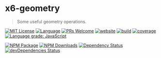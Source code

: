 # x6-geometry

> Some useful geometry operations.

<a href="/LICENSE"><img src="https://img.shields.io/github/license/antvis/x6?style=flat-square" alt="MIT License"></a>
<a href="https://www.typescriptlang.org"><img alt="Language" src="https://img.shields.io/badge/language-TypeScript-blue.svg?style=flat-square"></a>
<a href="https://github.com/antvis/x6/pulls"><img alt="PRs Welcome" src="https://img.shields.io/badge/PRs-Welcome-brightgreen.svg?style=flat-square"></a>
<a href="https://x6.antv.vision"><img alt="website" src="https://img.shields.io/static/v1?label=&labelColor=505050&message=website&color=0076D6&style=flat-square&logo=google-chrome&logoColor=0076D6"></a>
<a href="https://github.com/antvis/X6/actions/workflows/ci.yml"><img alt="build" src="https://img.shields.io/github/workflow/status/antvis/x6/%F0%9F%91%B7%E3%80%80CI/master?logo=github&style=flat-square"></a>
<a href="https://app.codecov.io/gh/antvis/x6"><img alt="coverage" src="https://img.shields.io/codecov/c/gh/antvis/x6?logo=codecov&flag=x6-geometry&style=flat-square&token=15CO54WYUV"></a>
<a href="https://lgtm.com/projects/g/antvis/x6/context:javascript"><img alt="Language grade: JavaScript" src="https://img.shields.io/lgtm/grade/javascript/g/antvis/x6.svg?logo=lgtm&style=flat-square"></a>

<a href="https://www.npmjs.com/package/@antv/x6-geometry"><img alt="NPM Package" src="https://img.shields.io/npm/v/@antv/x6-geometry.svg?style=flat-square"></a>
<a href="https://www.npmjs.com/package/@antv/x6-geometry"><img alt="NPM Downloads" src="https://img.shields.io/npm/dm/@antv/x6-geometry?logo=npm&style=flat-square"></a>
<a href="https://david-dm.org/antvis/x6?path=packages/x6-geometry"><img alt="Dependency Status" src="https://david-dm.org/antvis/x6.svg?style=flat-square&path=packages/x6-geometry"></a>
<a href="https://david-dm.org/antvis/x6?type=dev&path=packages/x6-geometry"><img alt="devDependencies Status" src="https://david-dm.org/antvis/x6/dev-status.svg?style=flat-square&path=packages/x6-geometry" ></a>
